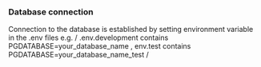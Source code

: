 ### Database connection
Connection to the database is established by setting environment variable in the .env files e.g. / .env.development contains PGDATABASE=your_database_name , env.test contains PGDATABASE=your_database_name_test /
###